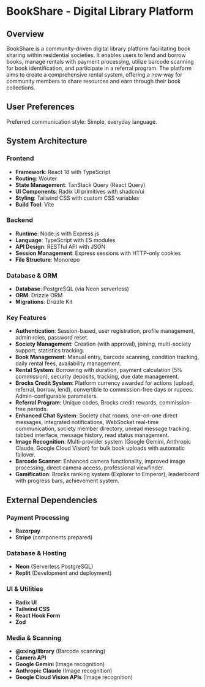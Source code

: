 # BookShare - Digital Library Platform

## Overview

BookShare is a community-driven digital library platform facilitating book sharing within residential societies. It enables users to lend and borrow books, manage rentals with payment processing, utilize barcode scanning for book identification, and participate in a referral program. The platform aims to create a comprehensive rental system, offering a new way for community members to share resources and earn through their book collections.

## User Preferences

Preferred communication style: Simple, everyday language.

## System Architecture

### Frontend
- **Framework**: React 18 with TypeScript
- **Routing**: Wouter
- **State Management**: TanStack Query (React Query)
- **UI Components**: Radix UI primitives with shadcn/ui
- **Styling**: Tailwind CSS with custom CSS variables
- **Build Tool**: Vite

### Backend
- **Runtime**: Node.js with Express.js
- **Language**: TypeScript with ES modules
- **API Design**: RESTful API with JSON
- **Session Management**: Express sessions with HTTP-only cookies
- **File Structure**: Monorepo

### Database & ORM
- **Database**: PostgreSQL (via Neon serverless)
- **ORM**: Drizzle ORM
- **Migrations**: Drizzle Kit

### Key Features
- **Authentication**: Session-based, user registration, profile management, admin roles, password reset.
- **Society Management**: Creation (with approval), joining, multi-society support, statistics tracking.
- **Book Management**: Manual entry, barcode scanning, condition tracking, daily rental fees, availability management.
- **Rental System**: Borrowing with duration, payment calculation (5% commission), security deposits, tracking, due date management.
- **Brocks Credit System**: Platform currency awarded for actions (upload, referral, borrow, lend), convertible to commission-free days or rupees. Admin-configurable parameters.
- **Referral Program**: Unique codes, Brocks credit rewards, commission-free periods.
- **Enhanced Chat System**: Society chat rooms, one-on-one direct messages, integrated notifications, WebSocket real-time communication, society member directory, unread message tracking, tabbed interface, message history, read status management.
- **Image Recognition**: Multi-provider system (Google Gemini, Anthropic Claude, Google Cloud Vision) for bulk book uploads with automatic failover.
- **Barcode Scanner**: Enhanced camera functionality, improved image processing, direct camera access, professional viewfinder.
- **Gamification**: Brocks ranking system (Explorer to Emperor), leaderboard with progress bars, achievement system.

## External Dependencies

### Payment Processing
- **Razorpay**
- **Stripe** (components prepared)

### Database & Hosting
- **Neon** (Serverless PostgreSQL)
- **Replit** (Development and deployment)

### UI & Utilities
- **Radix UI**
- **Tailwind CSS**
- **React Hook Form**
- **Zod**

### Media & Scanning
- **@zxing/library** (Barcode scanning)
- **Camera API**
- **Google Gemini** (Image recognition)
- **Anthropic Claude** (Image recognition)
- **Google Cloud Vision APIs** (Image recognition)